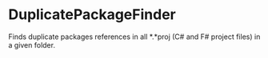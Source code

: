 # DuplicatePackageFinder
Finds duplicate packages references in all *.*proj (C# and F# project files) in a given folder.
